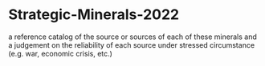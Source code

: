 # Strategic-Minerals-2022
a reference catalog of the source or sources of each of these minerals and a judgement on the reliability of each source under stressed circumstance (e.g. war, economic crisis, etc.)
